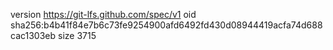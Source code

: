 version https://git-lfs.github.com/spec/v1
oid sha256:b4b41f84e7b6c73fe9254900afd6492fd430d08944419acfa74d688cac1303eb
size 3715
